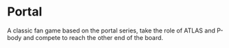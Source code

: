 # Portal

A classic fan game based on the portal series, take the role of ATLAS and P-body and compete to reach the other end of the board.
